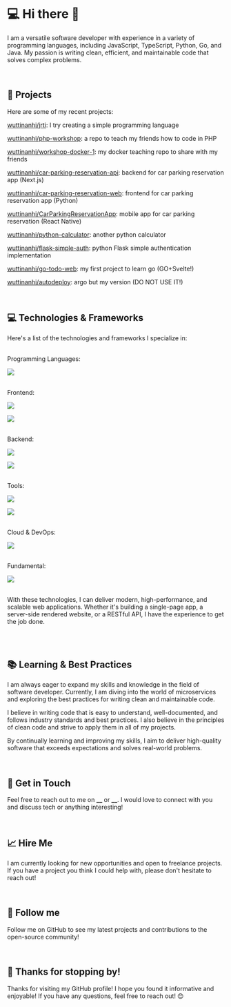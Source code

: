 # 💻 Hi there 👋

I am a versatile software developer with experience in a variety of programming languages, including JavaScript, TypeScript, Python, Go, and Java. My passion is writing clean, efficient, and maintainable code that solves complex problems.

<br>

## 🚀 Projects

Here are some of my recent projects:

<a href="https://github.com/wuttinanhi/jrti">wuttinanhi/jrti</a>: I try creating a simple programming language

<a href="https://github.com/wuttinanhi/php-workshop">wuttinanhi/php-workshop</a>: a repo to teach my friends how to code in PHP

<a href="https://github.com/wuttinanhi/workshop-docker-1">wuttinanhi/workshop-docker-1</a>: my docker teaching repo to share with my friends

<a href="https://github.com/wuttinanhi/car-parking-reservation-api">wuttinanhi/car-parking-reservation-api</a>: backend for car parking reservation app (Next.js)

<a href="https://github.com/wuttinanhi/car-parking-reservation-web">wuttinanhi/car-parking-reservation-web</a>:
frontend for car parking reservation app (Python)

<a href="https://github.com/wuttinanhi/CarParkingReservationApp">wuttinanhi/CarParkingReservationApp</a>:
mobile app for car parking reservation (React Native)

<a href="https://github.com/wuttinanhi/python-calculator">wuttinanhi/python-calculator</a>:
another python calculator

<a href="https://github.com/wuttinanhi/flask-simple-auth">wuttinanhi/flask-simple-auth</a>:
python Flask simple authentication implementation

<a href="https://github.com/wuttinanhi/go-todo-web">wuttinanhi/go-todo-web</a>:
my first project to learn go (GO+Svelte!)

<a href="https://github.com/wuttinanhi/autodeploy">wuttinanhi/autodeploy</a>:
argo but my version (DO NOT USE IT!)

<br>

## 💻 Technologies & Frameworks

Here's a list of the technologies and frameworks I specialize in:

<br>
Programming Languages:

![](https://skillicons.dev/icons?i=python,golang,typescript,javascript,java,lua,dart,php)

<br>
Frontend:

![](https://skillicons.dev/icons?i=js,html,css,dart,wasm)

![](https://skillicons.dev/icons?i=react,nextjs,tailwindcss,vite,svelte,materialui,bootstrap,flutter)

<br>
Backend:

![](https://skillicons.dev/icons?i=go,nodejs,python,java,php,nestjs,flask,fastapi,express,prisma)

![](https://skillicons.dev/icons?i=mysql,sqlite,postgresql,mongodb,redis,kafka,rabbitmq,firebase,supabase)

<br>
Tools:

![](https://skillicons.dev/icons?i=vscode,idea,git,linux,bash)

![](https://skillicons.dev/icons?i=github,stackoverflow,figma,postman,replit,codepen,unity,unreal)

<br>
Cloud & DevOps:

![](https://skillicons.dev/icons?i=docker,cloudflare,nginx,firebase,linux,vercel,netlify,heroku)

<br>
Fundamental:

![](https://skillicons.dev/icons?i=k8s,c,cpp,rust,deno)

<br>
With these technologies, I can deliver modern, high-performance, and scalable web applications. Whether it's building a single-page app, a server-side rendered website, or a RESTful API, I have the experience to get the job done.

<br><br>

## 📚 Learning & Best Practices

I am always eager to expand my skills and knowledge in the field of software developer. Currently, I am diving into the world of microservices and exploring the best practices for writing clean and maintainable code.

I believe in writing code that is easy to understand, well-documented, and follows industry standards and best practices. I also believe in the principles of clean code and strive to apply them in all of my projects.

By continually learning and improving my skills, I aim to deliver high-quality software that exceeds expectations and solves real-world problems.

<br>

## 💬 Get in Touch

Feel free to reach out to me on **\_\_** or **\_\_**. I would love to connect with you and discuss tech or anything interesting!

<br>

## 📈 Hire Me

I am currently looking for new opportunities and open to freelance projects. If you have a project you think I could help with, please don't hesitate to reach out!

<br>

## 🚀 Follow me

Follow me on GitHub to see my latest projects and contributions to the open-source community!

<br>

## 💖 Thanks for stopping by!

Thanks for visiting my GitHub profile!
I hope you found it informative and enjoyable!
If you have any questions, feel free to reach out! 😊

